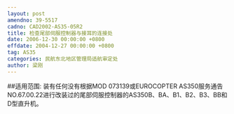 ```yaml
---
layout: post
amendno: 39-5517
cadno: CAD2002-AS35-05R2
title: 检查尾部伺服控制器与接耳的连接处
date: 2006-12-30 00:00:00 +0800
effdate: 2004-12-27 00:00:00 +0800
tag: AS35
categories: 民航东北地区管理局适航审定处
author: 梁刚
---
```


##适用范围:
装有任何没有根据MOD 073139或EUROCOPTER AS350服务通告NO.67.00.22进行改装过的尾部伺服控制器的AS350B、BA、B1、B2、B3、BB和D型直升机。

